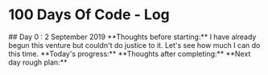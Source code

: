 # 100 Days Of Code - Log

<!-- TEMPLETE
## Day : September 2019
**Thoughts before starting:**
**Today's progress:**
**Thoughts after completing:**
**Next day rough plan:**t
--!>

## Day 0 : 2 September 2019

**Thoughts before starting:** I have already begun this venture but couldn't do justice to it. Let's see how much I can do this time.
**Today's progress:** 
**Thoughts after completing:**
**Next day rough plan:** 
